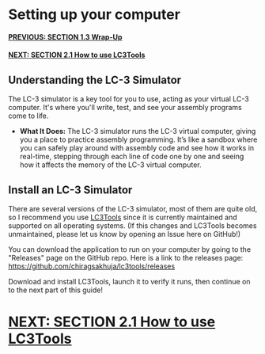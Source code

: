 # Setting up your computer
#### [PREVIOUS: SECTION 1.3 Wrap-Up](/docs/1.3_whats-next.md)
#### [NEXT: SECTION 2.1 How to use LC3Tools](/docs/2.1_using-LC3Tools.md)

## Understanding the LC-3 Simulator
The LC-3 simulator is a key tool for you to use, acting as your virtual LC-3 computer. It's where you'll write, test, and see your assembly programs come to life. 

- **What It Does:** The LC-3 simulator runs the LC-3 virtual computer, giving you a place to practice assembly programming. It’s like a sandbox where you can safely play around with assembly code and see how it works in real-time, stepping through each line of code one by one and seeing how it affects the memory of the LC-3 virtual computer.

## Install an LC-3 Simulator
There are several versions of the LC-3 simulator, most of them are quite old, so I recommend you use [LC3Tools](https://github.com/chiragsakhuja/lc3tools) since it is currently maintained and supported on all operating systems. (If this changes and LC3Tools becomes unmaintained, please let us know by opening an Issue here on GitHub!)

You can download the application to run on your computer by going to the "Releases" page on the GitHub repo. Here is a link to the releases page: https://github.com/chiragsakhuja/lc3tools/releases

Download and install LC3Tools, launch it to verify it runs, then continue on to the next part of this guide!

# [NEXT: SECTION 2.1 How to use LC3Tools](/docs/2.1_using-LC3Tools.md)